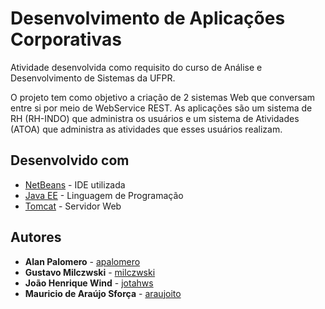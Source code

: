 
# Desenvolvimento de Aplicações Corporativas

Atividade desenvolvida como requisito do curso de Análise e Desenvolvimento de Sistemas da UFPR. 

O projeto tem como objetivo a criação de 2 sistemas Web que conversam entre si por meio de WebService REST. As aplicações são um sistema de RH (RH-INDO) que administra os usuários e um sistema de Atividades (ATOA) que administra as atividades que esses usuários realizam.


## Desenvolvido com

* [NetBeans](https://netbeans.org/downloads/) - IDE utilizada
* [Java EE](http://www.oracle.com/technetwork/java/javaee/overview/index.html) - Linguagem de Programação
* [Tomcat](http://tomcat.apache.org) - Servidor Web

## Autores

* **Alan Palomero** - [apalomero](https://github.com/apalomero)
* **Gustavo Milczwski** - [milczwski](https://github.com/milczwski)
* **João Henrique Wind** - [jotahws](https://github.com/jotahws)
* **Mauricio de Araújo Sforça** - [araujoito](https://github.com/araujoito)

